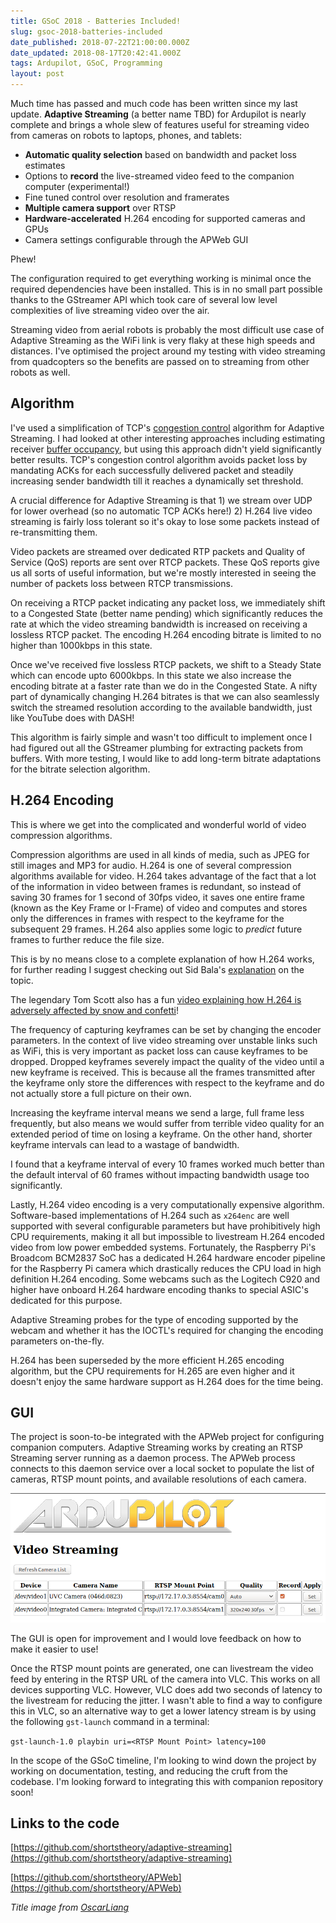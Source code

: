 ```yaml
---
title: GSoC 2018 - Batteries Included!
slug: gsoc-2018-batteries-included
date_published: 2018-07-22T21:00:00.000Z
date_updated: 2018-08-17T20:42:41.000Z
tags: Ardupilot, GSoC, Programming
layout: post
---
```


Much time has passed and much code has been written since my last update. **Adaptive Streaming** (a better name TBD) for Ardupilot is nearly complete and brings a whole slew of features useful for streaming video from cameras on robots to laptops, phones, and tablets:

- **Automatic quality selection** based on bandwidth and packet loss estimates
- Options to **record** the live-streamed video feed to the companion computer (experimental!)
- Fine tuned control over resolution and framerates
- **Multiple camera support** over RTSP
- **Hardware-accelerated** H.264 encoding for supported cameras and GPUs
- Camera settings configurable through the APWeb GUI

Phew!

The configuration required to get everything working is minimal once the required dependencies have been installed. This is in no small part possible thanks to the GStreamer API which took care of several low level complexities of live streaming video over the air.

Streaming video from aerial robots is probably the most difficult use case of Adaptive Streaming as the WiFi link is very flaky at these high speeds and distances. I\'ve optimised the project around my testing with video streaming from quadcopters so the benefits are passed on to streaming from other robots as well.

## Algorithm

I\'ve used a simplification of TCP\'s [congestion control](https://en.wikipedia.org/wiki/TCP_congestion_control) algorithm for Adaptive Streaming. I had looked at other interesting approaches including estimating receiver [buffer occupancy](https://www.researchgate.net/publication/280738389_An_Analysis_of_TCP-Tolerant_Real-Time_Multimedia_Distribution_in_Heterogeneous_Networks?_sg=pcxT2q90osdkY06gupLQqwssRN0DZrsL3zP2oyqKVIjTML5RhEIWWX5S3-N4KbDRVqHbTc3i2VNzBBpVuQ72t9iSWyT10_8i6w), but using this approach didn\'t yield significantly better results. TCP\'s congestion control algorithm avoids packet loss by mandating ACKs for each successfully delivered packet and steadily increasing sender bandwidth till it reaches a dynamically set threshold.

A crucial difference for Adaptive Streaming is that 1) we stream over UDP for lower overhead (so no automatic TCP ACKs here!) 2) H.264 live video streaming is fairly loss tolerant so it\'s okay to lose some packets instead of re-transmitting them.

Video packets are streamed over dedicated RTP packets and Quality of Service (QoS) reports are sent over RTCP packets. These QoS reports give us all sorts of useful information, but we\'re mostly interested in seeing the number of packets loss between RTCP transmissions.

On receiving a RTCP packet indicating any packet loss, we immediately shift to a Congested State (better name pending) which significantly reduces the rate at which the video streaming bandwidth is increased on receiving a lossless RTCP packet. The encoding H.264 encoding bitrate is limited to no higher than 1000kbps in this state.

Once we\'ve received five lossless RTCP packets, we shift to a Steady State which can encode upto 6000kbps. In this state we also increase the encoding bitrate at a faster rate than we do in the Congested State. A nifty part of dynamically changing H.264 bitrates is that we can also seamlessly switch the streamed resolution according to the available bandwidth, just like YouTube does with DASH!

This algorithm is fairly simple and wasn\'t too difficult to implement once I had figured out all the GStreamer plumbing for extracting packets from buffers. With more testing, I would like to add long-term bitrate adaptations for the bitrate selection algorithm.

## H.264 Encoding

This is where we get into the complicated and wonderful world of video compression algorithms.

Compression algorithms are used in all kinds of media, such as JPEG for still images and MP3 for audio. H.264 is one of several compression algorithms available for video. H.264 takes advantage of the fact that a lot of the information in video between frames is redundant, so instead of saving 30 frames for 1 second of 30fps video, it saves one entire frame (known as the Key Frame or I-Frame) of video and computes and stores only the differences in frames with respect to the keyframe for the subsequent 29 frames. H.264 also applies some logic to *predict* future frames to further reduce the file size.

This is by no means close to a complete explanation of how H.264 works, for further reading I suggest checking out Sid Bala\'s [explanation](https://sidbala.com/h-264-is-magic/) on the topic.

The legendary Tom Scott also has a fun [video explaining how H.264 is adversely affected by snow and confetti](https://www.youtube.com/watch?v=r6Rp-uo6HmI)!

The frequency of capturing keyframes can be set by changing the encoder parameters. In the context of live video streaming over unstable links such as WiFi, this is very important as packet loss can cause keyframes to be dropped. Dropped keyframes severely impact the quality of the video until a new keyframe is received. This is because all the frames transmitted after the keyframe only store the differences with respect to the keyframe and do not actually store a full picture on their own.

Increasing the keyframe interval means we send a large, full frame less frequently, but also means we would suffer from terrible video quality for an extended period of time on losing a keyframe. On the other hand, shorter keyframe intervals can lead to a wastage of bandwidth.

I found that a keyframe interval of every 10 frames worked much better than the default interval of 60 frames without impacting bandwidth usage too significantly.

Lastly, H.264 video encoding is a very computationally expensive algorithm. Software-based implementations of H.264 such as `x264enc` are well supported with several configurable parameters but have prohibitively high CPU requirements, making it all but impossible to livestream H.264 encoded video from low power embedded systems. Fortunately, the Raspberry Pi\'s Broadcom BCM2837 SoC has a dedicated H.264 hardware encoder pipeline for the Raspberry Pi camera which drastically reduces the CPU load in high definition H.264 encoding. Some webcams such as the Logitech C920 and higher have onboard H.264 hardware encoding thanks to special ASIC\'s dedicated for this purpose.

Adaptive Streaming probes for the type of encoding supported by the webcam and whether it has the IOCTL\'s required for changing the encoding parameters on-the-fly.

H.264 has been superseded by the more efficient H.265 encoding algorithm, but the CPU requirements for H.265 are even higher and it doesn\'t enjoy the same hardware support as H.264 does for the time being.

## GUI

The project is soon-to-be integrated with the APWeb project for configuring companion computers. Adaptive Streaming works by creating an RTSP Streaming server running as a daemon process. The APWeb process connects to this daemon service over a local socket to populate the list of cameras, RTSP mount points, and available resolutions of each camera.

![apweb-screenshot](/content/images/2018/08/apweb-screenshot.png)

The GUI is open for improvement and I would love feedback on how to make it easier to use!

Once the RTSP mount points are generated, one can livestream the video feed by entering in the RTSP URL of the camera into VLC. This works on all devices supporting VLC. However, VLC does add two seconds of latency to the livestream for reducing the jitter. I wasn\'t able to find a way to configure this in VLC, so an alternative way to get a lower latency stream is by using the following `gst-launch` command in a terminal:

`gst-launch-1.0 playbin uri=<RTSP Mount Point> latency=100`

In the scope of the GSoC timeline, I\'m looking to wind down the project by working on documentation, testing, and reducing the cruft from the codebase. I\'m looking forward to integrating this with companion repository soon!

## Links to the code

[https://github.com/shortstheory/adaptive-streaming](https://github.com/shortstheory/adaptive-streaming)

[https://github.com/shortstheory/APWeb](https://github.com/shortstheory/APWeb)

*Title image from [OscarLiang](https://oscarliang.com/)*
